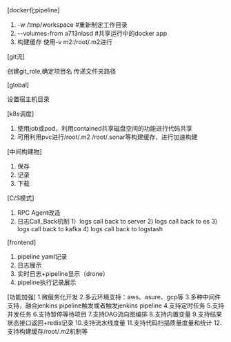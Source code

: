 [docker化pipeline]

1. -w /tmp/workspace #重新制定工作目录
2. --volumes-from a713nlasd #共享运行中的docker app
3. 构建缓存 使用-v m2:/root/.m2进行

[git流]

创建git_role,确定项目名 传递文件夹路径

[global]

设置宿主机目录 

[k8s调度]

1. 使用job或pod，利用contained共享磁盘空间的功能进行代码共享
2. 可用利用pvc进行/root/.m2 /root/.sonar等构建缓存，进行加速构建

[中间构建物]

1. 保存
2. 记录
3. 下载

[C/S模式]

1. RPC Agent改造
2. 日志Call_Back机制
    1）logs call back to server
    2) logs call back to es
    3) logs call back to kafka
    4) logs call back to logstash

[frontend]

1. pipeline yaml记录
2. 日志展示
3. 实时日志+pipeline显示（drone）
4. pipeline执行记录展示

[功能加强]
1.微服务化开发
2.多云环境支持：aws、asure、gcp等
3.多种中间件支持，融合jenkins pipeline触发或者触发jenkins pipeline
4.支持定时任务
5.支持并发任务
6.支持暂停等待项目
7.支持DAG流向图编排
8.支持内置变量
9.支持结果状态接口返回+redis记录
10.支持流水线度量
11.支持代码扫描质量度量和统计
12.支持构建缓存/root/.m2机制等